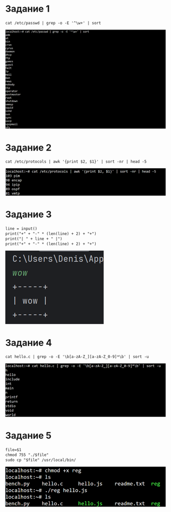 # Задание 1
```
cat /etc/passwd | grep -o -E '^\w+' | sort
```
![](num1res.png)

# Задание 2
```
cat /etc/protocols | awk '{print $2, $1}' | sort -nr | head -5
```
![](num2res.png)

# Задание 3
```
line = input()
print("+" + "-" * (len(line) + 2) + "+")
print("| " + line + " |")
print("+" + "-" * (len(line) + 2) + "+")
```
![](num3res.png)

# Задание 4
```
cat hello.c | grep -o -E '\b[a-zA-Z_][a-zA-Z_0-9]*\b' | sort -u
```
![](num4res.png)

# Задание 5
```
file=$1
chmod 755 "./$file"
sudo cp "$file" /usr/local/bin/
```
![](num5res.png)
